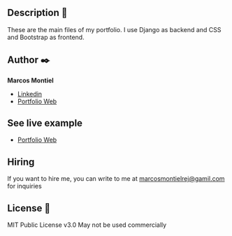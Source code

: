## Description :palm_tree:

These are the main files of my portfolio. I use Django as backend and CSS and Bootstrap as frontend.

## Author :black_nib:
**Marcos Montiel**

* [Linkedin](https://www.linkedin.com/in/marcosmontielrej)
* [Portfolio Web]()

## See live example
- [Portfolio Web]()

## Hiring
If you want to hire me, you can write to me at marcosmontielrej@gamil.com for inquiries

## License :page_facing_up:
MIT Public License v3.0
May not be used commercially
